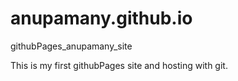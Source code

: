 # anupamany.github.io
githubPages_anupamany_site

This is my first githubPages site and hosting with git.